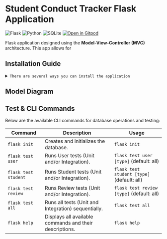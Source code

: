 # Student Conduct Tracker Flask Application

![Flask](https://img.shields.io/badge/Flask-000000?style=for-the-badge&logo=flask&logoColor=white)
![Python](https://img.shields.io/badge/Python-3776AB?style=for-the-badge&logo=python&logoColor=white)
![SQLite](https://img.shields.io/badge/SQLite-07405E?style=for-the-badge&logo=sqlite&logoColor=white)
[![Open in Gitpod](https://gitpod.io/button/open-in-gitpod.svg)](https://gitpod.io/#https://github.com/Tink-A-Ton/student-conduct-tracker)

Flask application designed using the **Model-View-Controller (MVC)** architecture. This app allows for 

## Installation Guide
<details>
<summary><code>There are several ways you can install the application</code></summary>

1. **Clone the repository**:
    ```sh
    git clone https://github.com/Tink-A-Ton/student-conduct-tracker.git
    cd Comp3613A1
    ```

2. **(Optional) Create a virtual environment**:

    - Using `venv`:
        ```sh
        python -m venv venv
        source venv/bin/activate    # On Windows use `venv\Scripts\activate`
        ```
    - Using `conda`:
        ```sh
        conda create --name your-env-name python=3.x
        conda activate your-env-name
        ```

3. **Install the required packages**:
    ```sh
    pip install -r requirements.txt
    ```
    
4. **Run the Code**
    ```sh
    flask init
    ```

#### **Alernative**
- [Downloading repository as ZIP](https://github.com/Tink-A-Ton/student-conduct-tracker/archive/refs/heads/main.zip)
- Running the following command in a terminal, assuming you have [GitHub CLI](https://cli.github.com/) installed:

</details>

## Model Diagram 



## Test & CLI Commands 

Below are the available CLI commands for database operations and testing:

| Command                        | Description                                                                                          | Usage                                                      |
|--------------------------------|------------------------------------------------------------------------------------------------------|------------------------------------------------------------|
| `flask init`                   | Creates and initializes the database.                                                                | `flask init`                                               |
| `flask test user`             | Runs User tests (Unit and/or Integration).                                                           | `flask test user [type]` (default: all)                   |
| `flask test student`          | Runs Student tests (Unit and/or Integration).                                                        | `flask test student [type]` (default: all)                |
| `flask test review`           | Runs Review tests (Unit and/or Integration).                                                         | `flask test review [type]` (default: all)                 |
| `flask test all`              | Runs all tests (Unit and Integration) sequentially.                                                  | `flask test all`                                          |
| `flask help`                  | Displays all available commands and their descriptions.                                              | `flask help`                                             |
